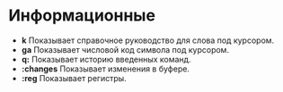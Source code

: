 # Информационные
- __k__
  Показывает справочное руководство для слова под курсором.
- __ga__
  Показывает числовой код символа под курсором.
- __q:__
  Показывает историю введенных команд.
- __:changes__
  Показывает изменения в буфере.
- __:reg__
  Показывает регистры.
